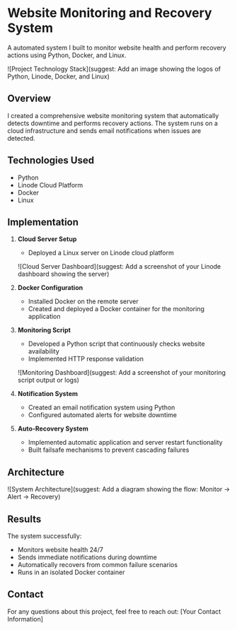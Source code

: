 # Website Monitoring and Recovery System

A automated system I built to monitor website health and perform recovery actions using Python, Docker, and Linux.

![Project Technology Stack](suggest: Add an image showing the logos of Python, Linode, Docker, and Linux)

## Overview

I created a comprehensive website monitoring system that automatically detects downtime and performs recovery actions. The system runs on a cloud infrastructure and sends email notifications when issues are detected.

## Technologies Used

- Python
- Linode Cloud Platform
- Docker
- Linux

## Implementation

1. **Cloud Server Setup**
   - Deployed a Linux server on Linode cloud platform
   
   ![Cloud Server Dashboard](suggest: Add a screenshot of your Linode dashboard showing the server)

2. **Docker Configuration**
   - Installed Docker on the remote server
   - Created and deployed a Docker container for the monitoring application

3. **Monitoring Script**
   - Developed a Python script that continuously checks website availability
   - Implemented HTTP response validation
   
   ![Monitoring Dashboard](suggest: Add a screenshot of your monitoring script output or logs)

4. **Notification System**
   - Created an email notification system using Python
   - Configured automated alerts for website downtime

5. **Auto-Recovery System**
   - Implemented automatic application and server restart functionality
   - Built failsafe mechanisms to prevent cascading failures

## Architecture

![System Architecture](suggest: Add a diagram showing the flow: Monitor -> Alert -> Recovery)

## Results

The system successfully:
- Monitors website health 24/7
- Sends immediate notifications during downtime
- Automatically recovers from common failure scenarios
- Runs in an isolated Docker container

## Contact

For any questions about this project, feel free to reach out:
[Your Contact Information]
